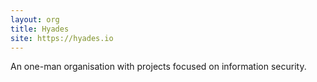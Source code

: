 ```yaml
---
layout: org
title: Hyades
site: https://hyades.io
---
```

An one-man organisation with projects focused on information security.
